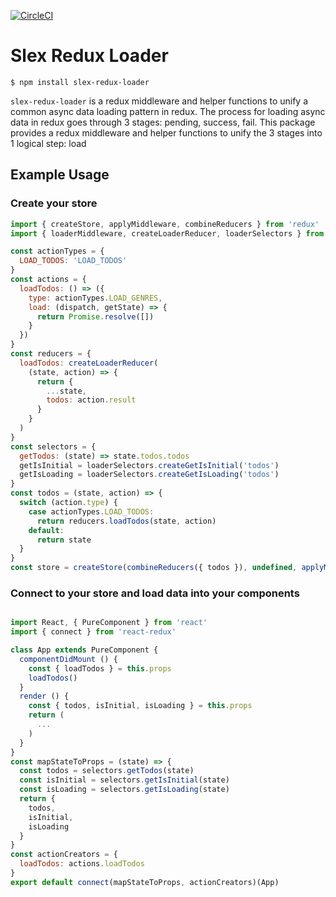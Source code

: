 [![CircleCI](https://circleci.com/gh/alexstroukov/slex-libs.svg?style=svg)](https://circleci.com/gh/alexstroukov/slex-libs)

# Slex Redux Loader

```
$ npm install slex-redux-loader
```

`slex-redux-loader` is a redux middleware and helper functions to unify a common async data loading pattern in redux. The process for loading async data in redux goes through 3 stages: pending, success, fail. This package provides a redux middleware and helper functions to unify the 3 stages into 1 logical step: load

## Example Usage

### Create your store

```javascript
import { createStore, applyMiddleware, combineReducers } from 'redux'
import { loaderMiddleware, createLoaderReducer, loaderSelectors } from 'slex-redux-loader'

const actionTypes = {
  LOAD_TODOS: 'LOAD_TODOS'
}
const actions = {
  loadTodos: () => ({
    type: actionTypes.LOAD_GENRES,
    load: (dispatch, getState) => {
      return Promise.resolve([])
    }
  })
}
const reducers = {
  loadTodos: createLoaderReducer(
    (state, action) => {
      return {
        ...state,
        todos: action.result
      }
    }
  )
}
const selectors = {
  getTodos: (state) => state.todos.todos
  getIsInitial = loaderSelectors.createGetIsInitial('todos')
  getIsLoading = loaderSelectors.createGetIsLoading('todos')
}
const todos = (state, action) => {
  switch (action.type) {
    case actionTypes.LOAD_TODOS:
      return reducers.loadTodos(state, action)
    default:
      return state
  }
}
const store = createStore(combineReducers({ todos }), undefined, applyMiddleware(loaderMiddleware))
```

### Connect to your store and load data into your components

```javascript

import React, { PureComponent } from 'react'
import { connect } from 'react-redux'

class App extends PureComponent {
  componentDidMount () {
    const { loadTodos } = this.props
    loadTodos()
  }
  render () {
    const { todos, isInitial, isLoading } = this.props
    return (
      ...
    )
  }
}
const mapStateToProps = (state) => {
  const todos = selectors.getTodos(state)
  const isInitial = selectors.getIsInitial(state)
  const isLoading = selectors.getIsLoading(state)
  return {
    todos,
    isInitial,
    isLoading
  }
}
const actionCreators = {
  loadTodos: actions.loadTodos
}
export default connect(mapStateToProps, actionCreators)(App)

```
